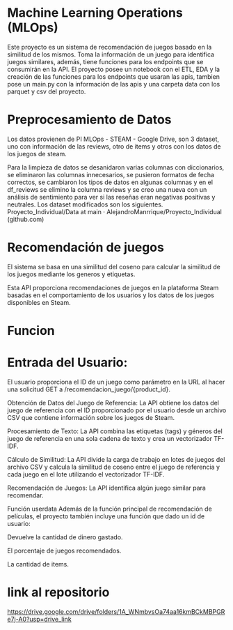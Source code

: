 # Machine Learning Operations (MLOps)
Este proyecto es un sistema de recomendación de juegos basado en la similitud de los mismos. Toma la información de un juego para identifica juegos similares, además, tiene funciones para los endpoints que se consumirán en la API. El proyecto posee un notebook con el ETL, EDA y la creación de las funciones para los endpoints que usaran las apis, tambien pose un main.py con la información de las apis y una carpeta data con los parquet y csv del proyecto.

 # Preprocesamiento de Datos
Los datos provienen de PI MLOps - STEAM - Google Drive, son 3 dataset, uno con información de las reviews, otro de items y otros con los datos de los juegos de steam.

Para la limpieza de datos se desanidaron varias columnas con diccionarios, se eliminaron las columnas innecesarios, se pusieron formatos de fecha correctos, se cambiaron los tipos de datos en algunas columnas y en el df_reviews se elimino la columna reviews y se creo una nueva con un análisis de sentimiento para ver si las reseñas eran negativas positivas y neutrales. Los dataset modificados son los siguientes. Proyecto_Individual/Data at main · AlejandroManrrique/Proyecto_Individual (github.com)

# Recomendación de juegos
El sistema se basa en una similitud del coseno para calcular la similitud de los juegos mediante los generos y etiquetas.

Esta API proporciona recomendaciones de juegos en la plataforma Steam basadas en el comportamiento de los usuarios y los datos de los juegos disponibles en Steam.

# Funcion

# Entrada del Usuario: 
El usuario proporciona el ID de un juego como parámetro en la URL al hacer una solicitud GET a /recomendacion_juego/{product_id}.

Obtención de Datos del Juego de Referencia: La API obtiene los datos del juego de referencia con el ID proporcionado por el usuario desde un archivo CSV que contiene información sobre los juegos de Steam.

Procesamiento de Texto: La API combina las etiquetas (tags) y géneros del juego de referencia en una sola cadena de texto y crea un vectorizador TF-IDF.

Cálculo de Similitud: La API divide la carga de trabajo en lotes de juegos del archivo CSV y calcula la similitud de coseno entre el juego de referencia y cada juego en el lote utilizando el vectorizador TF-IDF.

Recomendación de Juegos: La API identifica algún juego similar para recomendar.

Función userdata
Además de la función principal de recomendación de películas, el proyecto también incluye una función que dado un id de usuario:

Devuelve la cantidad de dinero gastado.

El porcentaje de juegos recomendados.

La cantidad de items.

# link al repositorio
https://drive.google.com/drive/folders/1A_WNmbvsOa74aa16kmBCkMBPGRe7j-A0?usp=drive_link
